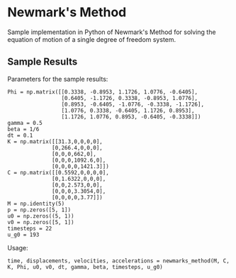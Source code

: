 # Newmark's Method

Sample implementation in Python of Newmark's Method for solving the equation of motion of a single degree of freedom system.

## Sample Results
Parameters for the sample results:

```angular2html
Phi = np.matrix([[0.3338, -0.8953, 1.1726, 1.0776, -0.6405],
                 [0.6405, -1.1726, 0.3338, -0.8953, 1.0776],
                 [0.8953, -0.6405, -1.0776, -0.3338, -1.1726],
                 [1.0776, 0.3338, -0.6405, 1.1726, 0.8953],
                 [1.1726, 1.0776, 0.8953, -0.6405, -0.3338]])
gamma = 0.5
beta = 1/6
dt = 0.1
K = np.matrix([[31.3,0,0,0,0],
              [0,266.4,0,0,0],
              [0,0,0,662,0],
              [0,0,0,1092.6,0],
              [0,0,0,0,1421.3]])
C = np.matrix([[0.5592,0,0,0,0],
              [0,1.6322,0,0,0],
              [0,0,2.573,0,0],
              [0,0,0,3.3054,0],
              [0,0,0,0,3.77]])
M = np.identity(5)
p = np.zeros([5, 1])
u0 = np.zeros((5, 1))
v0 = np.zeros([5, 1])
timesteps = 22
u_g0 = 193
```

Usage:

```
time, displacements, velocities, accelerations = newmarks_method(M, C, K, Phi, u0, v0, dt, gamma, beta, timesteps, u_g0)
```